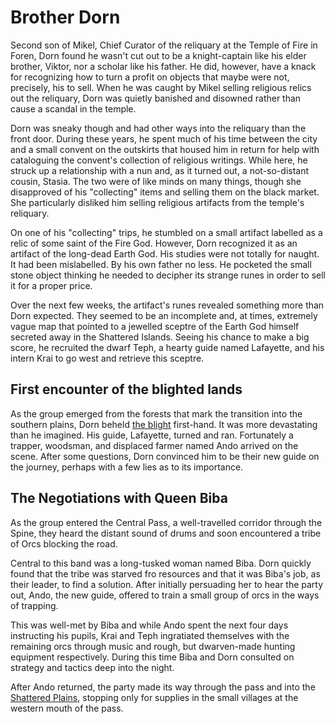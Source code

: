 # Brother Dorn

Second son of Mikel, Chief Curator of the reliquary at the Temple of Fire in
Foren, Dorn found he wasn't cut out to be a knight-captain like his elder
brother, Viktor, nor a scholar like his father. He did, however, have a knack
for recognizing how to turn a profit on  objects that maybe were not, precisely,
his to sell. When he was caught by Mikel selling religious relics out the
reliquary, Dorn was quietly banished and disowned rather than cause a scandal in
the temple.

Dorn was sneaky though and had other ways into the reliquary than the front
door. During these years, he spent much of his time between the city and a small
convent on the outskirts that housed him in return for help with cataloguing the
convent's collection of religious writings. While here, he struck up a
relationship with a nun and, as it turned out, a not-so-distant cousin, Stasia.
The two were of like minds on many things, though she disapproved of his
"collecting" items and selling them on the black market. She particularly
disliked him selling religious artifacts from the temple's reliquary.

On one of his "collecting" trips, he stumbled on a small artifact labelled
as a relic of some saint of the Fire God. However, Dorn recognized it as an
artifact of the long-dead Earth God. His studies were not totally for naught. It
had been mislabelled. By his own father no less. He pocketed the small stone
object thinking he needed to decipher its strange runes in order to sell it for
a proper price.

Over the next few weeks, the artifact's runes revealed something more than Dorn
expected. They seemed to be an incomplete and, at times, extremely vague map
that pointed to a jewelled sceptre of the Earth God himself secreted away in the
Shattered Islands. Seeing his chance to make a big score, he recruited the dwarf
Teph, a hearty guide named Lafayette, and his intern Krai to go west and
retrieve this sceptre.

## First encounter of the blighted lands

As the group emerged from the forests that mark the transition into the southern
plains, Dorn beheld [the blight](../events/the-blight.md) first-hand. It was
more devastating than he imagined. His guide, Lafayette, turned and ran.
Fortunately a trapper, woodsman, and displaced farmer named Ando arrived on the
scene. After some questions, Dorn convinced him to be their new guide on the
journey, perhaps with a few lies as to its importance.

## The Negotiations with Queen Biba

As the group entered the Central Pass, a well-travelled corridor through the
Spine, they heard the distant sound of drums and soon encountered a tribe of
Orcs blocking the road.

Central to this band was a long-tusked woman named Biba. Dorn quickly found that
the tribe was starved fro resources and that it was Biba's job, as their leader,
to find a solution. After initially persuading her to hear the party out, Ando,
the new guide, offered to train a small group of orcs in the ways of trapping.

This was well-met by Biba and while Ando spent the next four days instructing
his pupils, Krai and Teph ingratiated themselves with the remaining orcs through
music and rough, but dwarven-made hunting equipment respectively. During this
time Biba and Dorn consulted on strategy and tactics deep into the night.

After Ando returned, the party made its way through the pass and into the
[Shattered Plains](../places/shattered-plains.md), stopping only for supplies in
the small villages at the western mouth of the pass.
